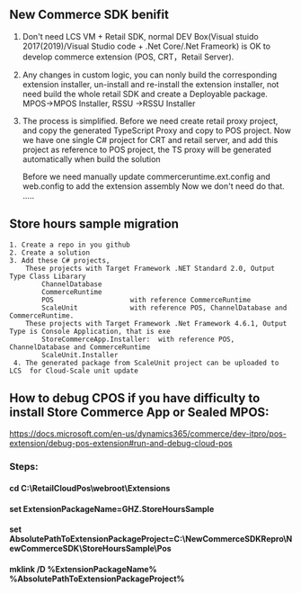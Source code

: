 ## New Commerce SDK benifit
   1.   Don't need LCS VM  + Retail SDK,  normal DEV Box(Visual stuido 2017(2019)/Visual Studio code + .Net Core/.Net Frameork) is OK  to develop commerce extension (POS, CRT，Retail Server).
   2.   Any changes in custom logic,  you can nonly build the corresponding extension installer, un-install and re-install the extension installer, not need build the whole retail SDK  and create a Deployable package.   MPOS->MPOS Installer,   RSSU ->RSSU Installer
   3.   The process is simplified.
          Before we need create retail proxy project,  and copy the generated TypeScript Proxy and copy to POS project.
          Now we have one single C# project for CRT and retail server, and add this project as reference to POS  project, the TS  proxy will be generated automatically when build the solution
         
         Before we need manually update commerceruntime.ext.config and web.config to add the extension assembly
         Now we don't need do that.
         .....
         
## Store hours sample migration
    1. Create a repo in you github
    2. Create a solution
    3. Add these C# projects, 
        These projects with Target Framework .NET Standard 2.0, Output Type Class Libarary
            ChannelDatabase
            CommerceRuntime
            POS                   with reference CommerceRuntime
            ScaleUnit             with reference POS, ChannelDatabase and CommerceRuntime.
        These projects with Target Framework .Net Framework 4.6.1, Output Type is Console Application, that is exe
            StoreCommerceApp.Installer:  with reference POS, ChannelDatabase and CommerceRuntime
            ScaleUnit.Installer 
     4. The generated package from ScaleUnit project can be uploaded to LCS  for Cloud-Scale unit update
   
## How to debug CPOS if you have difficulty to install Store Commerce App or Sealed MPOS:     
https://docs.microsoft.com/en-us/dynamics365/commerce/dev-itpro/pos-extension/debug-pos-extension#run-and-debug-cloud-pos
### Steps:
#### cd C:\RetailCloudPos\webroot\Extensions
#### set ExtensionPackageName=GHZ.StoreHoursSample
#### set AbsolutePathToExtensionPackageProject=C:\NewCommerceSDKRepro\NewCommerceSDK\StoreHoursSample\Pos
#### mklink /D %ExtensionPackageName% %AbsolutePathToExtensionPackageProject%
